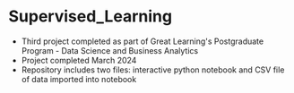 # Supervised_Learning
* Third project completed as part of Great Learning's Postgraduate Program - Data Science and Business Analytics
* Project completed March 2024
* Repository includes two files: interactive python notebook and CSV file of data imported into notebook
